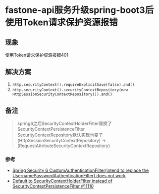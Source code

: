 # fastone-api服务升级spring-boot3后使用Token请求保护资源报错

## 现象

使用Token请求保护资源报错401

## 解决方案

1. `http.securityContext().requireExplicitSave(false).and()`
2. `http.securityContext().securityContextRepository(new HttpSessionSecurityContextRepository()).and()`

## 备注

> spring6之后SecurityContextHolderFilter替换了SecurityContextPersistenceFilter<br/>
> SecurityContextRepository默认实现也变了<br/>
> (HttpSessionSecurityContextRepository) -> (RequestAttributeSecurityContextRepository)<br/>

### 参考

- [Spring Security 6 CustomAuthenticationFilter(intend to replace the UsernamePasswordAuthenticationFilter) does not work](https://stackoverflow.com/questions/74629234/spring-security-6-customauthenticationfilterintend-to-replace-the-usernamepassw)
- [Default to SecurityContextHolderFilter instead of SecurityContextPersistenceFilter #11110](https://github.com/spring-projects/spring-security/issues/11110)